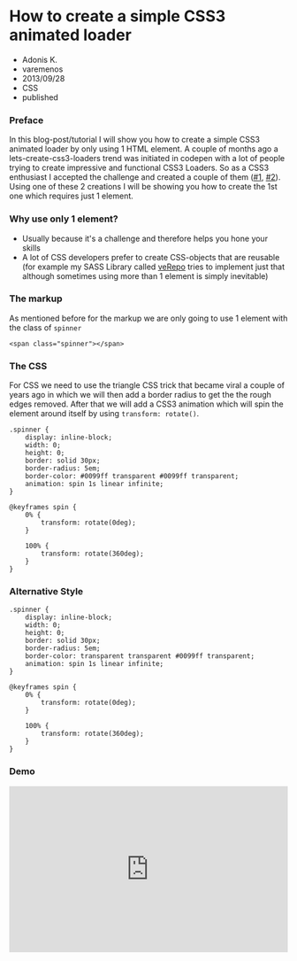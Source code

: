 # How to create a simple CSS3 animated loader
- Adonis K.
- varemenos
- 2013/09/28
- CSS
- published

### Preface

In this blog-post/tutorial I will show you how to create a simple CSS3 animated loader by only using 1 HTML element. A couple of months ago a lets-create-css3-loaders trend was initiated in codepen with a lot of people trying to create impressive and functional CSS3 Loaders. So as a CSS3 enthusiast I accepted the challenge and created a couple of them ([#1](http://codepen.io/varemenos/pen/EeulL), [#2](http://codepen.io/varemenos/pen/oJLge)). Using one of these 2 creations I will be showing you how to create the 1st one which requires just 1 element.

### Why use only 1 element?

* Usually because it's a challenge and therefore helps you hone your skills
* A lot of CSS developers prefer to create CSS-objects that are reusable (for example my SASS Library called [veRepo](https://github.com/varemenos/verepo) tries to implement just that although sometimes using more than 1 element is simply inevitable)

### The markup

As mentioned before for the markup we are only going to use 1 element with the class of `spinner`

<pre class="line-numbers"><code class="language-markup">&lt;span class="spinner">&lt;/span></code></pre>

### The CSS

For CSS we need to use the triangle CSS trick that became viral a couple of years ago in which we will then add a border radius to get the the rough edges removed. After that we will add a CSS3 animation which will spin the element around itself by using `transform: rotate()`.

<pre class="line-numbers"><code class="language-css">.spinner {
	display: inline-block;
	width: 0;
	height: 0;
	border: solid 30px;
	border-radius: 5em;
	border-color: #0099ff transparent #0099ff transparent;
	animation: spin 1s linear infinite;
}

@keyframes spin {
	0% {
		transform: rotate(0deg);
	}

	100% {
		transform: rotate(360deg);
	}
}
</code></pre>

### Alternative Style

<pre class="line-numbers"><code class="language-css">.spinner {
	display: inline-block;
	width: 0;
	height: 0;
	border: solid 30px;
	border-radius: 5em;
	border-color: transparent transparent #0099ff transparent;
	animation: spin 1s linear infinite;
}

@keyframes spin {
	0% {
		transform: rotate(0deg);
	}

	100% {
		transform: rotate(360deg);
	}
}
</code></pre>

### Demo

<iframe src="http://codepen.io/varemenos/full/EeulL" frameborder="0" style="width: 100%; height: 300px; padding: 0; box-sizing: border-box;"></iframe>
